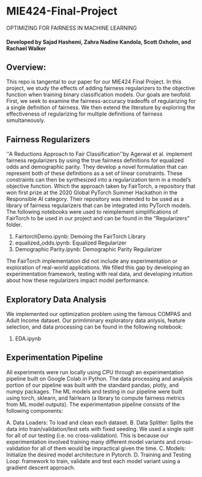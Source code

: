# MIE424-Final-Project
OPTIMIZING FOR FAIRNESS IN MACHINE LEARNING

#### Developed by Sajad Hashemi, Zahra Nadine Kandola, Scott Oxholm, and Rachael Walker

## Overview:
This repo is tangental to our paper for our MIE424 Final Project. In this project, we study the effects of adding fairness regularizers to the objective function when training binary classification models. Our goals are twofold. First, we seek to examine the fairness-accuracy tradeoffs of regularizing for a single definition of fairness. We then extend the literature by exploring the effectiveness  of regularizing for multiple definitions of fairness simultaneously. 

## Fairness Regularizers
''A Reductions Approach to Fair Classification''by Agerwal et al. implement fairness regularizers by using the true fairness definitions for equalized odds and demographic parity. They develop a novel formulation that can represent both of these definitions as a set of linear constraints. These constraints can then be synthesized into a regularization term in a model’s objective function. Which the approach taken by FairTorch, a repository that won first prize at the 2020 Global PyTorch Summer Hackathon in the Responsible AI category.  Their repository was intended to be used as a library of fairness regularizers that can be integrated into PyTorch models. The following notebooks were used to reimplement simplifications of FairTorch to be used in our project and can be found in the "Regularizers" folder. 

1. FairtorchDemo.ipynb: Demoing the FairTorch Library
2. equalized_odds.ipynb: Equalized Regularizer
3. Demographic Parity.ipynb: Demographic Parity Regularizer



The FairTorch implementation did not include any experimentation or exploration of real-world applications. We filled this gap by developing an experimentation framework, testing with real data, and developing intuition about how these regularizers impact model performance. 

## Exploratory Data Analysis 
We implemented our optimization problem using the famous COMPAS and Adult Income dataset. Our primliminary exploratory data anlysis, feature selection, and data processing can be found in the following notebook:

1. EDA.ipynb

## Experimentation Pipeline 
All experiments were run locally using CPU through an experimentation pipeline built on Google Colab in Python. The data processing and analysis portion of our pipeline was built with the standard pandas, plotly, and numpy packages. The ML models and testing in our pipeline were built using torch, sklearn, and fairlearn (a library to compute fairness metrics from ML model outputs). The experimentation pipeline consists of the following components: 

A. Data Loaders: To load and clean each dataset. 
B. Data Splitter: Splits the data into train/validation/test sets with fixed seeding. We used a single split for all of our testing (i.e. no cross-validation). This is because our experimentation involved training many different model variants and cross-validation for all of them would be impractical given the time. 
C. Models: Initialize the desired model architecture in Pytorch. 
D. Training and Testing Loop: framework to train, validate and test each model variant using a gradient descent approach. 
